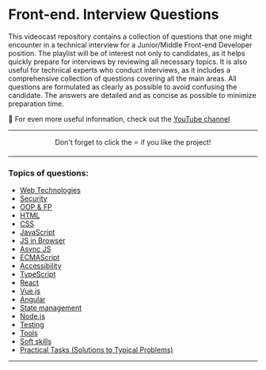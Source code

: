 #  Front-end. Interview Questions
This videocast repository contains a collection of questions that one might encounter in a technical interview for a Junior/Middle Front-end Developer position.
The playlist will be of interest not only to candidates, as it helps quickly prepare for interviews by reviewing all necessary topics.
It is also useful for technical experts who conduct interviews, as it includes a comprehensive collection of questions covering all the main areas.
All questions are formulated as clearly as possible to avoid confusing the candidate.
The answers are detailed and as concise as possible to minimize preparation time.

🚀 For even more useful information, check out the [YouTube channel](https://youtube.com/@OlehIhnaten)


---

<p align="center">Don't forget to click the ⭐ if you like the project!<p>

---

### Topics of questions:
- [Web Technologies](./questions/web.md)
- [Security](./questions/security.md)
- [OOP & FP](./questions/oop-fp.md)   
- [HTML](./questions/html.md)
- [CSS](./questions/css.md)
- [JavaScript](./questions/js.md)
- [JS in Browser](./questions/browser-js.md)
- [Async JS](./questions/async-js.md)
- [ECMAScript](./questions/es.md)
- [Accessibility](./questions/accessibility.md)
- [TypeScript](./questions/ts.md)
- [React](./questions/react.md)
- [Vue.js](./questions/vue-js.md)
- [Angular](./questions/angular.md)
- [State management](./questions/state-management.md)
- [Node.js](./questions/node-js.md)
- [Testing](./questions/testing.md)
- [Tools](./questions/tools.md)
- [Soft skills](./questions/soft-skills.md)  
- [Practical Tasks (Solutions to Typical Problems)](./questions/practical-tasks.md)

---
